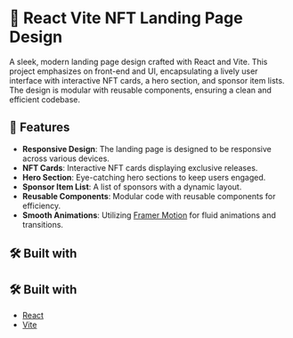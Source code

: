 # 🚀 React Vite NFT Landing Page Design

A sleek, modern landing page design crafted with React and Vite. This project emphasizes on front-end and UI, encapsulating a lively user interface with interactive NFT cards, a hero section, and sponsor item lists. The design is modular with reusable components, ensuring a clean and efficient codebase.

## 🎨 Features

- **Responsive Design**: The landing page is designed to be responsive across various devices.
- **NFT Cards**: Interactive NFT cards displaying exclusive releases.
- **Hero Section**: Eye-catching hero sections to keep users engaged.
- **Sponsor Item List**: A list of sponsors with a dynamic layout.
- **Reusable Components**: Modular code with reusable components for efficiency.
- **Smooth Animations**: Utilizing [Framer Motion](https://www.framer.com/api/motion/) for fluid animations and transitions.

## 🛠️ Built with

## 🛠️ Built with

- [React](https://reactjs.org/)
- [Vite](https://vitejs.dev/)
